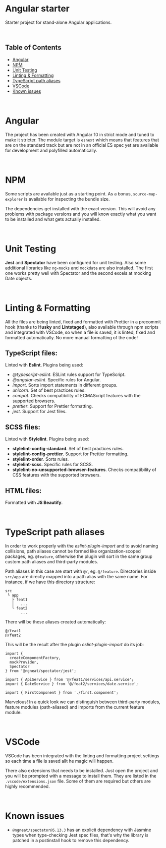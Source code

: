 # Angular starter

Starter project for stand-alone Angular applications.

<br>

## Table of Contents

- [Angular](#angular)
- [NPM](#npm)
- [Unit Testing](#unit-testing)
- [Linting & Formatting](#linting-&-formatting)
- [TypeScript path aliases](#typescript-path-aliases)
- [VSCode](#vscode)
- [Known issues](#known-issues)

<br>

# Angular

The project has been created with Angular 10 in strict mode and tuned to make it stricter. The module target is `esnext` which means that features that are on the standard track but are not in an official ES spec yet are available for development and polyfilled automatically.

<br>

# NPM

Some scripts are available just as a starting point. As a bonus, `source-map-explorer` is available for inspecting the bundle size.

The dependencies get installed with the exact version. This will avoid any problems with package versions and you will know exactly what you want to be installed and what gets actually installed.

<br>

# Unit Testing

**Jest** and **Spectator** have been configured for unit testing. Also some additional libraries like `ng-mocks` and `mockdate` are also installed. The first one works pretty well with Spectator and the second excels at mocking Date objects.

<br>

# Linting & Formatting

All the files are being linted, fixed and formatted with Prettier in a precommit hook (thanks to **Husky** and **Lintstaged**), also available through npm scripts and integrated with VSCode, so when a file is saved, it is linted, fixed and formatted automatically. No more manual formatting of the code!

## TypeScript files:

Linted with **Eslint**. Plugins being used:

- _@typescript-eslint_. ESLint rules support for TypeScript.
- _@angular-eslint_. Specific rules for Angular.
- _import_. Sorts import statements in different groups.
- _unicorn_. Set of best practices rules.
- _compat_. Checks compatibility of ECMAScript features with the supported browsers.
- _prettier_. Support for Prettier formatting.
- _jest_. Support for Jest files.

## SCSS files:

Linted with **Stylelint**. Plugins being used:

- **stylelint-config-standard**. Set of best practices rules.
- **stylelint-config-prettier**. Support for Prettier formatting.
- **stylelint-order**. Sorts rules.
- **stylelint-scss**. Specific rules for SCSS.
- **stylelint-no-unsupported-browser-features**. Checks compatibility of CSS features with the supported browsers.

## HTML files:

Formatted with **JS Beautify**.

<br>

# TypeScript path aliases

In order to work properly with the _eslint-plugin-import_ and to avoid naming collisions, path aliases cannot be formed like organization-scoped packages, eg. `@feature`, otherwise the plugin will sort in the same group custom path aliases and third-party modules.

Path aliases in this case are start with `@/`, eg. `@/feature`. Directories inside `src/app` are directly mapped into a path alias with the same name. For instance, if we have this directory structure:

```
src
 └ app
   ├ feat1
   │   ...
   └ feat2
       ...
```

There will be these aliases created automatically:

```
@/feat1
@/feat2
```

This will be the result after the plugin _eslint-plugin-import_ do its job:

```
import {
  createComponentFactory,
  mockProvider,
  Spectator
} from '@ngneat/spectator/jest';

import { ApiService } from '@/feat1/services/api.service';
import { DateService } from '@/feat2/services/date.service';

import { FirstComponent } from './first.component';
```

Marvelous! In a quick look we can distinguish between third-party modules, feature modules (path-aliased) and imports from the current feature module.

<br>

# VSCode

VSCode has been integrated with the linting and formatting project settings so each time a file is saved allt he magic will happen.

There also extensions that needs to be installed. Just open the project and you will be prompted with a message to install them. They are listed in the `.vscode/extensions.json` file. Some of them are required but others are highly recommended.

<br>

# Known issues

- `@ngneat/spectator@5.13.3` has an explicit dependency with Jasmine types when type-checking Jest spec files, that's why the library is patched in a postinstall hook to remove this dependency.
